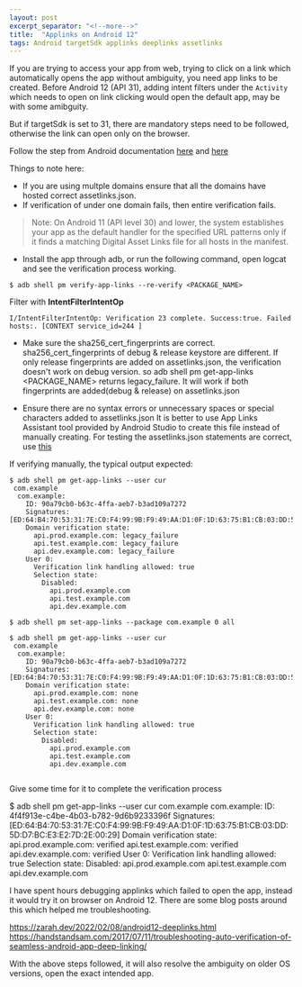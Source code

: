 ```yaml
---
layout: post
excerpt_separator: "<!--more-->"
title:  "Applinks on Android 12"
tags: Android targetSdk applinks deeplinks assetlinks
---
```


If you are trying to access your app from web, trying to click on a link which automatically opens the app without ambiguity, you need app links to be created.
Before Android 12 (API 31), adding intent filters under the `Activity` which needs to open on link clicking would open the default app, may be with some amibguity.
<!--more-->
 But if targetSdk is set to 31, there are mandatory steps need to be followed, otherwise the link can open only on the browser.

Follow the step from Android documentation [here](https://developer.android.com/training/app-links) and [here](https://developer.android.com/studio/write/app-link-indexing)

Things to note here:
- If you are using multple domains ensure that all the domains have hosted correct assetlinks.json.
- If verification of under one domain fails, then entire verification fails.
> Note: On Android 11 (API level 30) and lower, the system establishes your app as the default handler for the specified URL patterns only if it finds a matching Digital Asset Links file for all hosts in the manifest.

- Install the app through adb, or run the following command, open logcat and see the verification process working. 

```
$ adb shell pm verify-app-links --re-verify <PACKAGE_NAME>
```
Filter with **IntentFilterIntentOp** 

```
I/IntentFilterIntentOp: Verification 23 complete. Success:true. Failed hosts:. [CONTEXT service_id=244 ]
```

- Make sure the sha256_cert_fingerprints are correct.
sha256_cert_fingerprints of debug & release keystore are different.
If only release fingerprints are added on assetlinks.json, the verification doesn't work on debug version. so adb shell pm get-app-links <PACKAGE_NAME> returns legacy_failure.
It will work if both fingerprints are added(debug & release) on assetlinks.json

- Ensure there are no syntax errors or unnecessary spaces or special characters added to assetlinks.json
It is better to use App Links Assistant tool provided by Android Studio to create this file instead of manually creating.
For testing the assetlinks.json statements are correct, use [this](https://developers.google.com/digital-asset-links/tools/generator)



If verifying manually, the typical output expected:
```
$ adb shell pm get-app-links --user cur
 com.example
  com.example:
    ID: 90a79cb0-b63c-4ffa-aeb7-b3ad109a7272
    Signatures: [ED:64:B4:70:53:31:7E:C0:F4:99:9B:F9:49:AA:D1:0F:1D:63:75:B1:CB:03:DD:5D:D7:BC:E3:E2:7D:2E:00:29]
    Domain verification state:
      api.prod.example.com: legacy_failure
      api.test.example.com: legacy_failure
      api.dev.example.com: legacy_failure
    User 0:
      Verification link handling allowed: true
      Selection state:
        Disabled:
          api.prod.example.com
          api.test.example.com
          api.dev.example.com
```

```
$ adb shell pm set-app-links --package com.example 0 all
```

```
$ adb shell pm get-app-links --user cur
 com.example
  com.example:
    ID: 90a79cb0-b63c-4ffa-aeb7-b3ad109a7272
    Signatures: [ED:64:B4:70:53:31:7E:C0:F4:99:9B:F9:49:AA:D1:0F:1D:63:75:B1:CB:03:DD:5D:D7:BC:E3:E2:7D:2E:00:29]
    Domain verification state:
      api.prod.example.com: none
      api.test.example.com: none
      api.dev.example.com: none
    User 0:
      Verification link handling allowed: true
      Selection state:
        Disabled:
          api.prod.example.com
          api.test.example.com
          api.dev.example.com
		  
```

Give some time for it to complete the verification process

$ adb shell pm get-app-links --user cur
 com.example
  com.example:
    ID: 4f4f913e-c4be-4b03-b782-9d6b9233396f
    Signatures: [ED:64:B4:70:53:31:7E:C0:F4:99:9B:F9:49:AA:D1:0F:1D:63:75:B1:CB:03:DD:5D:D7:BC:E3:E2:7D:2E:00:29]
    Domain verification state:
      api.prod.example.com: verified
      api.test.example.com: verified
      api.dev.example.com: verified
    User 0:
      Verification link handling allowed: true
      Selection state:
        Disabled:
          api.prod.example.com
          api.test.example.com
          api.dev.example.com


I have spent hours debugging applinks which failed to open the app, instead it would try it on browser on Android 12. There are some blog posts around this which helped me troubleshooting.

https://zarah.dev/2022/02/08/android12-deeplinks.html
https://handstandsam.com/2017/07/11/troubleshooting-auto-verification-of-seamless-android-app-deep-linking/

With the above steps followed, it will also resolve the ambiguity on older OS versions, open the exact intended app.
